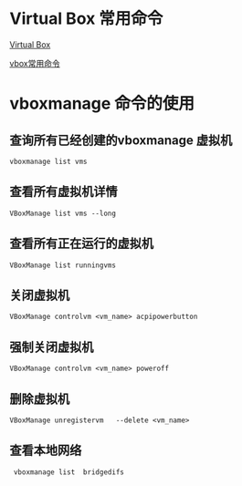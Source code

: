 # Virtual Box 常用命令

[Virtual Box ](https://blog.csdn.net/achang21/article/details/18413811)

[vbox常用命令](https://docs.oracle.com/en/virtualization/virtualbox/6.0/user/vboxmanage-list.html)

# vboxmanage 命令的使用
## 查询所有已经创建的vboxmanage 虚拟机
`vboxmanage list vms`
## 查看所有虚拟机详情
`VBoxManage list vms --long`
## 查看所有正在运行的虚拟机
`VBoxManage list runningvms`
## 关闭虚拟机
`VBoxManage controlvm <vm_name> acpipowerbutton`
## 强制关闭虚拟机
`VBoxManage controlvm <vm_name> poweroff`
## 删除虚拟机
`VBoxManage unregistervm   --delete <vm_name>`
## 查看本地网络
` vboxmanage list  bridgedifs`
